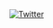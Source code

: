<a href="https://twitter.com/uMaguzin">
    <img alt="Twitter" src="https://img.shields.io/twitter/url?style=social&url=https%3A%2F%2Ftwitter.com%2FuMaguzin">
  </a>